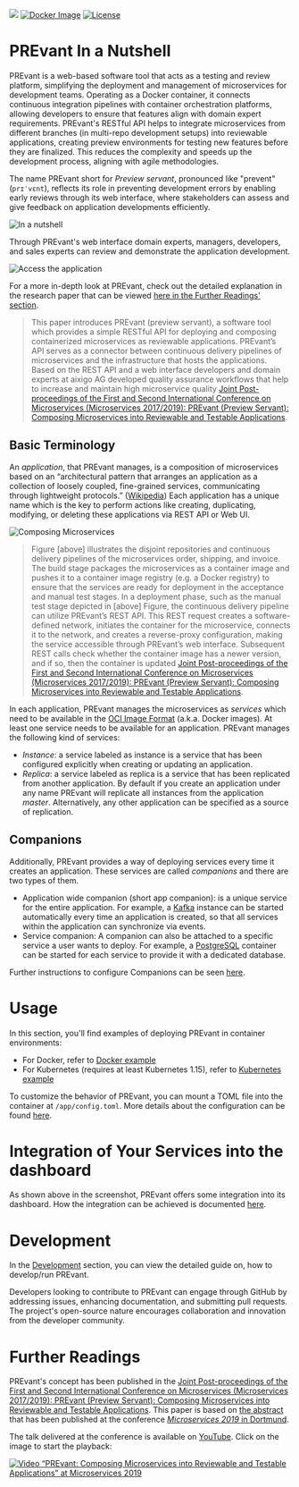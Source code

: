 ![](https://github.com/aixigo/PREvant/workflows/Build%20and%20test%20API/badge.svg)
[![Docker Image](https://img.shields.io/docker/pulls/aixigo/prevant?color=yellow&label=Docker%20Image)](https://hub.docker.com/r/aixigo/prevant)
[![License](https://img.shields.io/badge/license-MIT-blue.svg)](./LICENSE)

# PREvant In a Nutshell

PREvant is a web-based software tool that acts as a testing and review platform,
simplifying the deployment and management of microservices for development
teams. Operating as a Docker container, it connects continuous integration
pipelines with container orchestration platforms, allowing developers to ensure that
features align with domain expert requirements. PREvant's RESTful API helps to
integrate microservices from different branches (in multi-repo development
setups) into reviewable applications, creating preview environments for testing
new features before they are finalized. This reduces the complexity and speeds
up the development process, aligning with agile methodologies.

The name PREvant short for _Preview servant_, pronounced like "prevent"
(`prɪˈvɛnt`), reflects its role in preventing development errors by enabling
early reviews through its web interface, where stakeholders can assess and give
feedback on application developments efficiently.


![In a nutshell](assets/in-a-nutshell.svg "In a nutshell")

Through PREvant's web interface domain experts, managers, developers, and sales
experts can review and demonstrate the application development.

![Access the application](assets/screenshot.png "Access the application")

For a more in-depth look at PREvant, check out the detailed explanation in the
research paper that can be viewed [here in the Further Readings'
section](README.md#further-readings).

> This paper introduces PREvant (preview servant), a software tool which
> provides a simple RESTful API for deploying and composing containerized
> microservices as reviewable applications. PREvant’s API serves as a connector
> between continuous delivery pipelines of microservices and the infrastructure
> that hosts the applications. Based on the REST API and a web interface
> developers and domain experts at aixigo AG developed quality assurance
> workflows that help to increase and maintain high microservice quality [Joint
> Post-proceedings of the First and Second International Conference on
> Microservices (Microservices 2017/2019): PREvant (Preview Servant): Composing
> Microservices into Reviewable and Testable
> Applications](http://dx.doi.org/10.4230/OASIcs.Microservices.2017-2019.5).

## Basic Terminology

An *application*, that PREvant manages, is a composition of microservices based
on an “architectural pattern that arranges an application as a collection of
loosely coupled, fine-grained services, communicating through lightweight
protocols.”  ([Wikipedia][wiki-microservices]) Each application has a unique
name which is the key to perform actions like creating, duplicating, modifying,
or deleting these applications via REST API or Web UI.

![Composing Microservices](assets/composing-microservices.svg "Composing Microservices")

> Figure [above] illustrates the disjoint repositories and continuous delivery
> pipelines of the microservices order, shipping, and invoice. The build stage
> packages the microservices as a container image and pushes it to a container
> image registry (e.g. a Docker registry) to ensure that the services are ready
> for deployment in the acceptance and manual test stages. In a deployment phase,
> such as the manual test stage depicted in [above] Figure, the continuous
> delivery pipeline can utilize PREvant’s REST API. This REST request creates a
> software-defined network, initiates the container for the microservice, connects
> it to the network, and creates a reverse-proxy configuration, making the service
> accessible through PREvant’s web interface. Subsequent REST calls check whether
> the container image has a newer version, and if so, then the container is
> updated [Joint Post-proceedings of the First and Second International Conference
> on Microservices (Microservices 2017/2019): PREvant (Preview Servant): Composing
> Microservices into Reviewable and Testable
> Applications](http://dx.doi.org/10.4230/OASIcs.Microservices.2017-2019.5).

In each application, PREvant manages the microservices as *services* which need
to be available in the [OCI Image Format][oci-image-spec] (a.k.a. Docker
images). At least one service needs to be available for an application. PREvant
manages the following kind of services:

- *Instance*: a service labeled as instance is a service that has been
  configured explicitly when creating or updating an application.
- *Replica*: a service labeled as replica is a service that has been replicated
  from another application. By default if you create an application under any name
  PREvant will replicate all instances from the application *master*.
  Alternatively, any other application can be specified as a source of
  replication.

## Companions

Additionally, PREvant provides a way of deploying services every time it creates
an application. These services are called *companions* and there are two types
of them.

- Application wide companion (short app companion): is a unique service for the
  entire application. For example, a [Kafka][kafka] instance can be started
  automatically every time an application is created, so that all services
  within the application can synchronize via events.
- Service companion:  A companion can also be attached to a specific service a
  user wants to deploy. For example, a [PostgreSQL][postgres] container can be
  started for each service to provide it with a dedicated database.

Further instructions to configure Companions can be seen
[here](docs/companions.md).

# Usage

In this section, you'll find examples of deploying PREvant in container environments:

- For Docker, refer to [Docker example](examples/Docker/README.md)
- For Kubernetes (requires at least Kubernetes 1.15), refer to [Kubernetes example](examples/Kubernetes/README.md)

To customize the behavior of PREvant, you can mount a TOML file into the container at `/app/config.toml`. More details about the configuration can be found [here](docs/configuration.md).

# Integration of Your Services into the dashboard

As shown above in the screenshot, PREvant offers some integration into its
dashboard. How the integration can be achieved is documented
[here](docs/web-host-meta.md).

# Development

In the [Development](docs/Develop.md) section, you can view the detailed guide on,
how to develop/run PREvant.

Developers looking to contribute to PREvant can engage through GitHub by
addressing issues, enhancing documentation, and submitting pull requests. The
project's open-source nature encourages collaboration and innovation from the
developer community.

# Further Readings

PREvant's concept has been published in the [Joint Post-proceedings of the First and Second International Conference on Microservices (Microservices 2017/2019): PREvant (Preview Servant): Composing Microservices into Reviewable and Testable Applications](http://dx.doi.org/10.4230/OASIcs.Microservices.2017-2019.5).
This paper is based on [the abstract](https://www.conf-micro.services/2019/papers/Microservices_2019_paper_14.pdf) that has been published at the conference [_Microservices 2019_ in Dortmund](https://www.conf-micro.services/2019/).

The talk delivered at the conference is available on [YouTube](http://www.youtube.com/watch?v=O9GxapQR5bk). Click on the image to start the playback:

[![Video “PREvant: Composing Microservices into Reviewable and Testable Applications” at Microservices 2019](http://img.youtube.com/vi/O9GxapQR5bk/0.jpg)](http://www.youtube.com/watch?v=O9GxapQR5bk)

[wiki-microservices]: https://en.wikipedia.org/wiki/Microservices
[oci-image-spec]: https://specs.opencontainers.org/image-spec/
[kafka]: https://kafka.apache.org
[postgres]: https://www.postgresql.org
